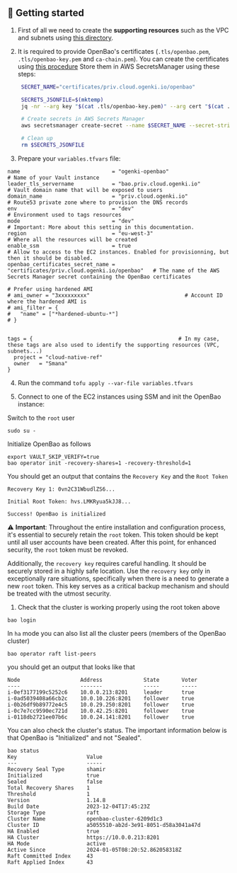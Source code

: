 ## 🚀 Getting started

1. First of all we need to create the **supporting resources** such as the VPC and subnets using [this directory](../../../network/).

2. It is required to provide OpenBao's certificates (`.tls/openbao.pem`, `.tls/openbao-key.pem` and `ca-chain.pem`). You can create the certificates using [this procedure](pki_requirements.md)
   Store them in AWS SecretsManager using these steps:

   ```bash
    SECRET_NAME="certificates/priv.cloud.ogenki.io/openbao"

    SECRETS_JSONFILE=$(mktemp)
    jq -nr --arg key "$(cat .tls/openbao-key.pem)" --arg cert "$(cat .tls/openbao.pem)" --arg ca "$(cat .tls/ca-chain.pem)" '{"cert":$cert,"key":$key,"ca":$ca}' > $SECRETS_JSONFILE

    # Create secrets in AWS Secrets Manager
    aws secretsmanager create-secret --name $SECRET_NAME --secret-string file:///$SECRETS_JSONFILE --region eu-west-3

    # Clean up
    rm $SECRETS_JSONFILE
    ```

3. Prepare your `variables.tfvars` file:

```hcl
name                             = "ogenki-openbao"                              # Name of your Vault instance
leader_tls_servername            = "bao.priv.cloud.ogenki.io"                    # Vault domain name that will be exposed to users
domain_name                      = "priv.cloud.ogenki.io"                        # Route53 private zone where to provision the DNS records
env                              = "dev"                                         # Environment used to tags resources
mode                             = "dev"                                         # Important: More about this setting in this documentation.
region                           = "eu-west-3"                                   # Where all the resources will be created
enable_ssm                       = true                                          # Allow to access to the EC2 instances. Enabled for provisionning, but then it should be disabled.
openbao_certificates_secret_name = "certificates/priv.cloud.ogenki.io/openbao"   # The name of the AWS Secrets Manager secret containing the OpenBao certificates

# Prefer using hardened AMI
# ami_owner = "3xxxxxxxxx"                              # Account ID where the hardened AMI is
# ami_filter = {
#   "name" = ["*hardened-ubuntu-*"]
# }


tags = {                                              # In my case, these tags are also used to identify the supporting resources (VPC, subnets...)
  project = "cloud-native-ref"
  owner   = "Smana"
}
```

4. Run the command `tofu apply --var-file variables.tfvars`

5. Connect to one of the EC2 instances using SSM and init the OpenBao instance:

Switch to the `root` user

```console
sudo su -
```

Initialize OpenBao as follows

```console
export VAULT_SKIP_VERIFY=true
bao operator init -recovery-shares=1 -recovery-threshold=1
```

You should get an output that contains the `Recovery Key` and the `Root Token`

```console
Recovery Key 1: 0vn2C31WbudlZS6...

Initial Root Token: hvs.LMKRyua5kJJ8...

Success! OpenBao is initialized
```

⚠️ **Important**: Throughout the entire installation and configuration process, it's essential to securely retain the `root` token. This token should be kept until all user accounts have been created. After this point, for enhanced security, the `root` token must be revoked.

Additionally, the `recovery key` requires careful handling. It should be securely stored in a highly safe location. Use the `recovery key` only in exceptionally rare situations, specifically when there is a need to generate a new `root` token. This key serves as a critical backup mechanism and should be treated with the utmost security.

1. Check that the cluster is working properly using the root token above

```console
bao login
```

In `ha` mode you can also list all the cluster peers (members of the OpenBao cluster)

```console
bao operator raft list-peers
```

you should get an output that looks like that

```console
Node                   Address             State       Voter
----                   -------             -----       -----
i-0ef3177199c5252c6    10.0.0.213:8201     leader      true
i-0ad5039408a66cb2c    10.0.10.226:8201    follower    true
i-0b26df9b89772e4c5    10.0.29.250:8201    follower    true
i-0c7e7cc9590ec721d    10.0.42.25:8201     follower    true
i-0118db2721ee07b6c    10.0.24.141:8201    follower    true
```

You can also check the cluster's status. The important information below is that OpenBao is "Initialized" and not "Sealed".

```console
bao status
Key                      Value
---                      -----
Recovery Seal Type       shamir
Initialized              true
Sealed                   false
Total Recovery Shares    1
Threshold                1
Version                  1.14.8
Build Date               2023-12-04T17:45:23Z
Storage Type             raft
Cluster Name             openbao-cluster-6209d1c3
Cluster ID               a5055510-ab2d-3e91-8051-d58a3041a47d
HA Enabled               true
HA Cluster               https://10.0.0.213:8201
HA Mode                  active
Active Since             2024-01-05T08:20:52.862058318Z
Raft Committed Index     43
Raft Applied Index       43
```
